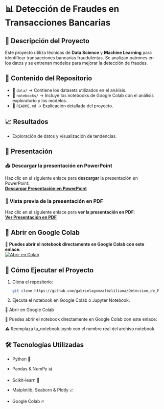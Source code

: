 # 📊 Detección de Fraudes en Transacciones Bancarias

## 📝 Descripción del Proyecto
Este proyecto utiliza técnicas de **Data Science** y **Machine Learning** para identificar transacciones bancarias fraudulentas. Se analizan patrones en los datos y se entrenan modelos para mejorar la detección de fraudes.

## 📂 Contenido del Repositorio
- 📁 `data/` → Contiene los datasets utilizados en el análisis.
- 📁 `notebooks/` → Incluye los notebooks de Google Colab con el análisis exploratorio y los modelos.
- 📄 `README.md` → Explicación detallada del proyecto.

## 📈 Resultados
- Exploración de datos y visualización de tendencias.


## 🎥 Presentación
### 📥 **Descargar la presentación en PowerPoint**  
Haz clic en el siguiente enlace para **descargar** la presentación en PowerPoint:  
[**Descargar Presentación en PowerPoint**](https://docs.google.com/presentation/d/1imePwsZoOPkmCZqVuSBZ3cz-3lO-Jnno/edit?usp=sharing&ouid=110788860585567342270&rtpof=true&sd=true)

### 📄 **Vista previa de la presentación en PDF**  
Haz clic en el siguiente enlace para **ver la presentación en PDF**:  
[**Ver Presentación en PDF**](https://drive.google.com/file/d/1NCoZn1sZLMHbiOE9bf7hJMskQ_lBh2Qs/view?usp=sharing)



 
## 🚀 Abrir en Google Colab
📌 **Puedes abrir el notebook directamente en Google Colab con este enlace:**  
[![Abrir en Colab](https://colab.research.google.com/assets/colab-badge.svg)](https://colab.research.google.com/drive/16xIn82MVn4vUpQIsFMk_BFbyRppPt570?usp=sharing)


## 🚀 Cómo Ejecutar el Proyecto
1. Clona el repositorio:
   ```bash
   git clone https://github.com/gabrielagonzalezliliana/Deteccion_de_Fraudes.git

2. Ejecuta el notebook en Google Colab o Jupyter Notebook.

🚀 Abrir en Google Colab

📌 Puedes abrir el notebook directamente en Google Colab con este enlace:

⚠️ Reemplaza tu_notebook.ipynb con el nombre real del archivo notebook.

## 🛠 Tecnologías Utilizadas

- Python 🐍

- Pandas & NumPy 📊

- Scikit-learn 🤖

- Matplotlib, Seaborn & Plotly  📈

- Google Colab 🔥

